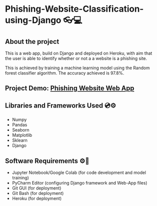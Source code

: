 # Phishing-Website-Classification-using-Django 👓💻

## About the project

This is a web app, build on Django and deployed on Heroku, with aim that the user is able to identify whether or not a a website is a phishing site.

This is achieved by training a machine learning model using the Random forest classifier algorithm.
The accuracy achieved is 97.8%.

## Project Demo: [Phishing Website Web App](https://phishing-web-app.herokuapp.com/)

## Libraries and Frameworks Used 💿⚙

* Numpy
* Pandas
* Seaborn
* Matplotlib
* Sklearn
* Django

## Software Requirements ⚙🔧

* Jupyter Notebook/Google Colab (for code development and model training)
* PyCharm Editor (configuring Django framework and Web-App files)
* Git GUI (for deployment)
* Git Bash (for deployment)
* Heroku (for deployment)




